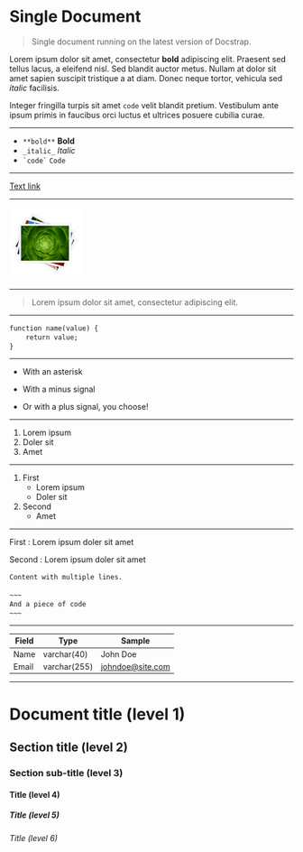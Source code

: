 Single Document
=========

> Single document running on the latest version of Docstrap.

Lorem ipsum dolor sit amet, consectetur **bold** adipiscing elit. Praesent sed tellus lacus, a eleifend nisl. Sed blandit auctor metus. Nullam at dolor sit amet sapien suscipit tristique a at diam. Donec neque tortor, vehicula sed _italic_ facilisis.

Integer fringilla turpis sit amet `code` velit blandit pretium. Vestibulum ante ipsum primis in faucibus orci luctus et ultrices posuere cubilia curae.

*******************************************************

- `**bold**` **Bold** 
- `_italic_` _Italic_
- <code>\`code\`</code> `Code`

*******************************************************

[Text link](#)

*******************************************************

![picture](images.png)

*******************************************************

> Lorem ipsum dolor sit amet, consectetur adipiscing elit.

*******************************************************

~~~
function name(value) {
	return value;
}
~~~

*******************************************************

* With an asterisk
- With a minus signal
+ Or with a plus signal, you choose!

*******************************************************

1. Lorem ipsum
2. Doler sit
3. Amet

*******************************************************

1. First
	- Lorem ipsum
	- Doler sit
2. Second
	- Amet

*******************************************************

First
: Lorem ipsum doler sit amet

Second
: Lorem ipsum doler sit amet

	Content with multiple lines.
	
	~~~
	And a piece of code
	~~~

*******************************************************	

| Field   | Type         | Sample           |
| ------- | ------------ | ---------------- |
| Name    | varchar(40)  | John Doe         |
| Email   | varchar(255) | johndoe@site.com |

*******************************************************

Document title (level 1)
========================

Section title (level 2)
-----------------------

### Section sub-title (level 3)

#### Title (level 4)

##### Title (level 5)

###### Title (level 6)

